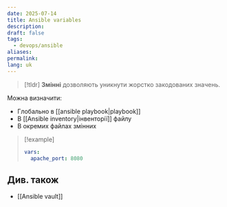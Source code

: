 ```yaml
---
date: 2025-07-14
title: Ansible variables
description: 
draft: false
tags:
  - devops/ansible
aliases: 
permalink: 
lang: uk
---
```


> [!tldr]
> **Змінні** дозволяють уникнути жорстко закодованих значень.

Можна визначити:

- Глобально в [[ansible playbook|playbook]]
- В [[Ansible inventory|інвенторії]] файлу
- В окремих файлах змінних

> [!example]
> ```yaml
> vars:
> 	apache_port: 8080
> ```
## Див. також

- [[Ansible vault]]